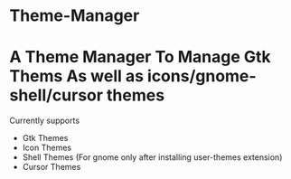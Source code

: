 # Theme-Manager
# A Theme Manager To Manage Gtk Thems As well as icons/gnome-shell/cursor themes
Currently supports 
- Gtk Themes
- Icon Themes
- Shell Themes (For gnome only after installing user-themes extension)
- Cursor Themes
